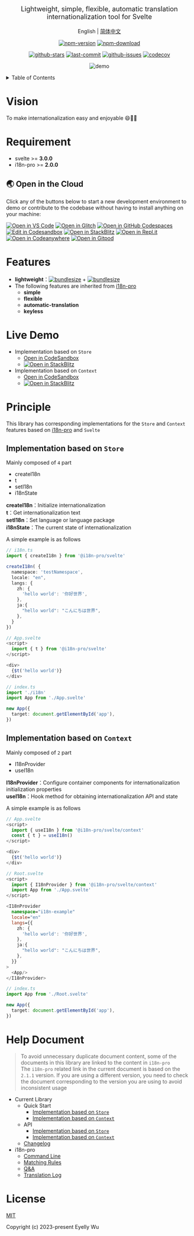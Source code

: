 <div align="center">
  <p style="font-size: 18px;">Lightweight, simple, flexible, automatic translation internationalization tool for Svelte</p>

English | [简体中文](https://github.com/i18n-pro/svelte/blob/v1.0.1/README_zh-CN.md)



[![npm-version](https://img.shields.io/npm/v/@i18n-pro/svelte.svg?style=flat-square "npm-version")](https://www.npmjs.com/package/@i18n-pro/svelte "npm")
[![npm-download](https://img.shields.io/npm/dm/@i18n-pro/svelte "npm-download")](https://www.npmjs.com/package/@i18n-pro/svelte "npm")

[![github-stars](https://img.shields.io/github/stars/i18n-pro/svelte?style=social "github-stars")](https://github.com/i18n-pro/svelte/stargazers "github-stars")
[![last-commit](https://img.shields.io/github/last-commit/i18n-pro/svelte/main "last-commit")](https://github.com/i18n-pro/svelte/commits/main "last-commit")
[![github-issues](https://img.shields.io/github/issues-raw/i18n-pro/svelte "github-issues")](https://github.com/i18n-pro/svelte/issues "github-issues")
[![codecov](https://codecov.io/gh/i18n-pro/svelte/branch/main/graph/badge.svg?token=0F80N8BAZ0 "codecov")](https://codecov.io/gh/i18n-pro/svelte "codecov")

![demo](https://s3.bmp.ovh/imgs/2024/04/29/bb8d20297d6edf26.gif)

</div>
<details >
  <summary>Table of Contents</summary>

  [Vision](#vision)<br/>
  [Requirement](#requirement)<br/>
  [Features](#features)<br/>
  [Live Demo](#live-demo)<br/>
  [Principle](#principle)<br/>
  &emsp;&emsp;[Implementation based on  `Store` ](#implementation-based-on--store)<br/>
  &emsp;&emsp;[Implementation based on  `Context` ](#implementation-based-on--context)<br/>
  [License](#license)<br/>

</details>


# Vision
To make internationalization easy and enjoyable 😄💪🏻
# Requirement

* svelte >= **3.0.0**
* i18n-pro >= **2.0.0**

## 🌏  Open in the Cloud 

Click any of the buttons below to start a new development environment to demo or contribute to the codebase without having to install anything on your machine:

[![Open in VS Code](https://img.shields.io/badge/Open%20in-VS%20Code-blue?logo=visualstudiocode)](https://vscode.dev/github/i18n-pro/svelte)
[![Open in Glitch](https://img.shields.io/badge/Open%20in-Glitch-blue?logo=glitch)](https://glitch.com/edit/#!/import/github/i18n-pro/svelte)
[![Open in GitHub Codespaces](https://github.com/codespaces/badge.svg)](https://codespaces.new/i18n-pro/svelte)
[![Edit in Codesandbox](https://codesandbox.io/static/img/play-codesandbox.svg)](https://codesandbox.io/s/github/i18n-pro/svelte)
[![Open in StackBlitz](https://developer.stackblitz.com/img/open_in_stackblitz.svg)](https://stackblitz.com/github/i18n-pro/svelte)
[![Open in Repl.it](https://replit.com/badge/github/withastro/astro)](https://replit.com/github/i18n-pro/svelte)
[![Open in Codeanywhere](https://codeanywhere.com/img/open-in-codeanywhere-btn.svg)](https://app.codeanywhere.com/#https://github.com/i18n-pro/svelte)
[![Open in Gitpod](https://gitpod.io/button/open-in-gitpod.svg)](https://gitpod.io/#https://github.com/i18n-pro/svelte)

# Features

* **lightweight**：[![bundlesize](https://img.shields.io/bundlephobia/minzip/i18n-pro?color=brightgreen&style=plastic "i18n-pro-bundlesize")](https://bundlephobia.com/package/i18n-pro "i18n-pro-bundlesize") + [![bundlesize](https://img.shields.io/bundlephobia/minzip/@i18n-pro/svelte?color=brightgreen&style=plastic "bundlesize")](https://bundlephobia.com/package/@i18n-pro/svelte "bundlesize")
* The following features are inherited from  [i18n-pro](https://github.com/i18n-pro/core "i18n-pro") 
   * **simple**
   * **flexible**
   * **automatic-translation**
   * **keyless**


# Live Demo

* Implementation based on  `Store` 
   * [Open in CodeSandbox](https://codesandbox.io/p/github/i18n-pro/svelte-demo/main?file=README.md)
   * [![Open in StackBlitz](https://developer.stackblitz.com/img/open_in_stackblitz_small.svg "Open in StackBlitz")](https://stackblitz.com/github/i18n-pro/svelte-demo?file=README.md)
* Implementation based on  `Context` 
   * [Open in CodeSandbox](https://codesandbox.io/p/github/i18n-pro/svelte-demo/context?file=README.md)
   * [![Open in StackBlitz](https://developer.stackblitz.com/img/open_in_stackblitz_small.svg "Open in StackBlitz")](https://stackblitz.com/github/i18n-pro/svelte-demo/tree/context?file=README.md)


# Principle
This library has corresponding implementations for the  `Store`  and  `Context`  features based on  [i18n-pro](https://github.com/i18n-pro/core "i18n-pro")  and  `Svelte` 
## Implementation based on  `Store` 
Mainly composed of  `4`  part
* createI18n
* t
* setI18n
* i18nState



**createI18n**：Initialize internationalization<br />**t**：Get internationalization text<br />**setI18n**：Set language or language package<br />**i18nState**：The current state of internationalization



A simple example is as follows
```typescript
// i18n.ts
import { createI18n } from '@i18n-pro/svelte'

createI18n( {
  namespace: 'testNamespace',
  locale: "en",
  langs: {
    zh: {
      'hello world': '你好世界',
    },
    ja:{
      "hello world": "こんにちは世界",
    },
  }
})

// App.svelte
<script>
  import { t } from '@i18n-pro/svelte'
</script>

<div>
  {$t('hello world')}
</div>

// index.ts
import './i18n'
import App from './App.svelte'

new App({
  target: document.getElementById('app'),
})
```

## Implementation based on  `Context` 
Mainly composed of  `2`  part
* I18nProvider
* useI18n



**I18nProvider**：Configure container components for internationalization initialization properties<br />**useI18n**：Hook method for obtaining internationalization API and state



A simple example is as follows
```typescript svelte
// App.svelte
<script>
  import { useI18n } from '@i18n-pro/svelte/context'
  const { t } = useI18n()
</script>

<div>
  {$t('hello world')}
</div>

// Root.svelte
<script>
  import { I18nProvider } from '@i18n-pro/svelte/context'
  import App from './App.svelte'
</script>

<I18nProvider
  namespace="i18n-example"
  locale="en"
  langs={{
    zh: {
      'hello world': '你好世界',
    },
    ja:{
      "hello world": "こんにちは世界",
    },
  }}
>
  <App/>
</I18nProvider>

// index.ts
import App from './Root.svelte'

new App({
  target: document.getElementById('app'),
})
```

# Help Document

>To avoid unnecessary duplicate document content, some of the documents in this library are linked to the content in  `i18n-pro` <br />The  `i18n-pro`  related link in the current document is based on the  `2.1.1`  version. If you are using a different version, you need to check the document corresponding to the version you are using to avoid inconsistent usage
* Current Library
   * Quick Start
      * [Implementation based on  `Store` ](https://github.com/i18n-pro/svelte/blob/v1.0.1/docs/dist/USAGE_STORE.md)
      * [Implementation based on  `Context` ](https://github.com/i18n-pro/svelte/blob/v1.0.1/docs/dist/USAGE_CONTEXT.md)
   * API
      * [Implementation based on  `Store` ](https://github.com/i18n-pro/svelte/blob/v1.0.1/docs/dist/API_STORE.md)
      * [Implementation based on  `Context` ](https://github.com/i18n-pro/svelte/blob/v1.0.1/docs/dist/API_CONTEXT.md)
   * [Changelog](https://github.com/i18n-pro/svelte/blob/v1.0.1/docs/dist/CHANGELOG.md)
* i18n-pro
   * [Command Line](https://github.com/i18n-pro/core/blob/v2.1.1/docs/dist/COMMAND_LINE.md)
   * [Matching Rules](https://github.com/i18n-pro/core/blob/v2.1.1/docs/dist/MATCH_RULE.md)
   * [Q&A](https://github.com/i18n-pro/core/blob/v2.1.1/docs/dist/Q&A.md)
   * [Translation Log](https://github.com/i18n-pro/core/blob/v2.1.1/docs/dist/OUTPUT_LOG.md)


# License
[MIT](./LICENSE)

Copyright (c) 2023-present Eyelly Wu